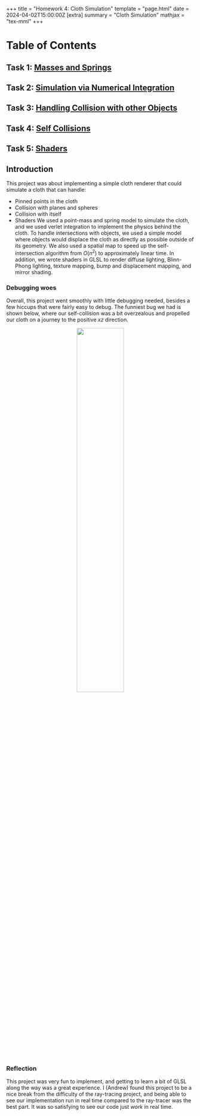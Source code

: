 +++
title = "Homework 4: Cloth Simulation"
template = "page.html"
date = 2024-04-02T15:00:00Z
[extra]
summary = "Cloth Simulation"
mathjax = "tex-mml"
+++

# Table of Contents
## Task 1: [Masses and Springs](task1)
## Task 2: [Simulation via Numerical Integration](task2)
## Task 3: [Handling Collision with other Objects](task3)
## Task 4: [Self Collisions](task4)
## Task 5: [Shaders](task5)

## Introduction

This project was about implementing a simple cloth renderer that could simulate a cloth that can handle:

- Pinned points in the cloth
- Collision with planes and spheres
- Collision with itself
- Shaders
We used a point-mass and spring model to simulate the cloth, and we used verlet integration to implement the physics behind the cloth. To handle intersections with objects, we used a simple model where objects would displace the cloth as directly as possible outside of its geometry. We also used a spatial map to speed up the self-intersection algorithm from $O(n^2)$ to approximately linear time.  In addition, we wrote shaders in GLSL to render diffuse lighting, Blinn-Phong lighting, texture mapping, bump and displacement mapping, and mirror shading.

### Debugging woes

Overall, this project went smoothly with little debugging needed, besides a few hiccups that were fairly easy to debug. The funniest bug we had is shown below, where our self-collision was a bit overzealous and propelled our cloth on a journey to the positive $xz$ direction.

<p style="text-align:center">
<img src="./come_back.gif" style="width:50%">
</p>

### Reflection

This project was very fun to implement, and getting to learn a bit of GLSL along the way was a great experience. I (Andrew) found this project to be a nice break from the difficulty of the ray-tracing project, and being able to see our implementation run in real time compared to the ray-tracer was the best part. It was so satisfying to see our code just *work* in real time.
